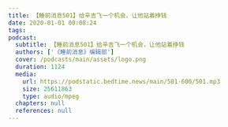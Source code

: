 ```yaml
---
title: 【睡前消息501】给辛吉飞一个机会，让他站着挣钱
date: 2020-01-01 00:08:24
tags:
podcast:
  subtitle: 【睡前消息501】给辛吉飞一个机会，让他站着挣钱
  authors: ['《睡前消息》编辑部']
  cover: /podcasts/main/assets/logo.png
  duration: 1124
  media:
    url: https://podstatic.bedtime.news/main/501-600/501.mp3
    size: 25611863
    type: audio/mpeg
  chapters: null
  references: null
---
```

